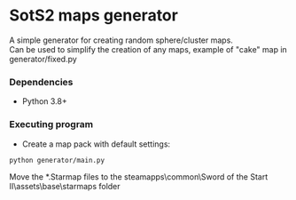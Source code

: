 # SotS2 maps generator

A simple generator for creating random sphere/cluster maps.<br>
Can be used to simplify the creation of any maps, example of "cake" map in generator/fixed.py

### Dependencies

* Python 3.8+

### Executing program

* Create a map pack with default settings:
```
python generator/main.py
```

Move the *.Starmap files to the steamapps\common\Sword of the Start II\assets\base\starmaps folder
